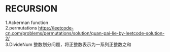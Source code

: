   # RECURSION   
  1.Ackerman function  
  2.permutations  https://leetcode-cn.com/problems/permutations/solution/quan-pai-lie-by-leetcode-solution-2/  
  3.DivideNum     整数划分问题，将正整数表示为一系列正整数之和
